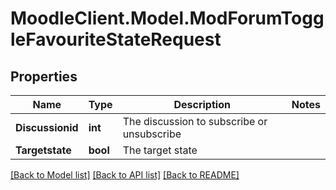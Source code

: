 # MoodleClient.Model.ModForumToggleFavouriteStateRequest

## Properties

Name | Type | Description | Notes
------------ | ------------- | ------------- | -------------
**Discussionid** | **int** | The discussion to subscribe or unsubscribe | 
**Targetstate** | **bool** | The target state | 

[[Back to Model list]](../README.md#documentation-for-models) [[Back to API list]](../README.md#documentation-for-api-endpoints) [[Back to README]](../README.md)

